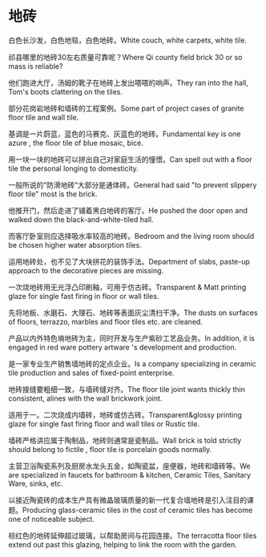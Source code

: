 # 地砖

<p><span class="chinese">白色长沙发，白色地毯，白色地砖。</span><span class="english">White couch, white carpets, white tile.</span></p>

<p><span class="chinese">祁县哪里的地砖30左右质量可靠呢？</span><span class="english">Where Qi county field brick 30 or so mass is reliable?</span></p>

<p><span class="chinese">他们跑进大厅，汤姆的靴子在地砖上发出嗒嗒的响声。</span><span class="english">They ran into the hall, Tom's boots clattering on the tiles.</span></p>

<p><span class="chinese">部分花岗岩地砖和墙砖的工程案例。</span><span class="english">Some part of project cases of granite floor tile and wall tile.</span></p>

<p><span class="chinese">基调是一片蔚蓝，蓝色的马赛克、灰蓝色的地砖。</span><span class="english">Fundamental key is one azure , the floor tile of blue mosaic, bice.</span></p>

<p><span class="chinese">用一块一块的地砖可以拼出自己对家庭生活的憧憬。</span><span class="english">Can spell out with a floor tile the personal longing to domesticity.</span></p>

<p><span class="chinese">一般所说的“防滑地砖”大部分是通体砖。</span><span class="english">General had said "to prevent slippery floor tile" most is the brick.</span></p>

<p><span class="chinese">他推开门，然后走进了铺着黑白地砖的客厅。</span><span class="english">He pushed the door open and walked down the black-and-white-tiled hall.</span></p>

<p><span class="chinese">而客厅卧室则应选择吸水率较高的地砖。</span><span class="english">Bedroom and the living room should be chosen higher water absorption tiles.</span></p>

<p><span class="chinese">运用地砖处，也不见了大块拼花的装饰手法。</span><span class="english">Department of slabs, paste-up approach to the decorative pieces are missing.</span></p>

<p><span class="chinese">一次烧地砖用无光浮凸印刷釉，可用于仿古砖。</span><span class="english">Transparent & Matt printing glaze for single fast firing in floor or wall tiles.</span></p>

<p><span class="chinese">先将地板、水磨石、大理石、地砖等表面灰尘清扫干净。</span><span class="english">The dusts on surfaces of floors, terrazzo, marbles and floor tiles etc. are cleaned.</span></p>

<p><span class="chinese">产品以内外特色墒地砖为主，同时开发与生产紫砂工艺品业务。</span><span class="english">In addition, it is engaged in red ware pottery artware 's development and production.</span></p>

<p><span class="chinese">是一家专业生产销售墙地砖的定点企业。</span><span class="english">Is a company specializing in ceramic tile production and sales of fixed-point enterprise.</span></p>

<p><span class="chinese">地砖接缝要粗细一致，与墙砖缝对齐。</span><span class="english">The floor tile joint wants thickly thin consistent, alines with the wall brickwork joint.</span></p>

<p><span class="chinese">适用于一。二次烧成内墙砖，地砖或仿古砖。</span><span class="english">Transparent&glossy printing glaze for single fast firing floor and wall tiles or Rustic tile.</span></p>

<p><span class="chinese">墙砖严格讲应属于陶制品，地砖则通常是瓷制品。</span><span class="english">Wall brick is told strictly should belong to fictile , floor tile is porcelain goods normally.</span></p>

<p><span class="chinese">主营卫浴陶瓷系列及厨房水龙头五金，如陶瓷盆，座便器，地砖和墙砖等。</span><span class="english">We are specialized in faucets for bathroom & kitchen, Ceramic Tiles, Sanitary Ware, sinks, etc.</span></p>

<p><span class="chinese">以接近陶瓷砖的成本生产具有微晶玻璃质量的新一代复合墙地砖是引入注目的课题。</span><span class="english">Producing glass-ceramic tiles in the cost of ceramic tiles has become one of noticeable subject.</span></p>

<p><span class="chinese">棕红色的地砖延伸超过玻璃，以帮助房间与花园连接。</span><span class="english">The terracotta floor tiles extend out past this glazing, helping to link the room with the garden.</span></p>

